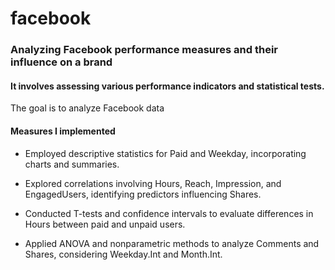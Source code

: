 # facebook
<h3>Analyzing Facebook performance measures and their influence on a brand</h2>

<h4>It involves assessing various performance indicators and statistical tests.</h4>

The goal is to analyze Facebook data

<h4>Measures I implemented</h4>

* Employed descriptive statistics for Paid and Weekday, incorporating charts and summaries.

* Explored correlations involving Hours, Reach, Impression, and EngagedUsers, identifying predictors influencing Shares.
  
* Conducted T-tests and confidence intervals to evaluate differences in Hours between paid and unpaid users.

* Applied ANOVA and nonparametric methods to analyze Comments and Shares, considering Weekday.Int and Month.Int.
